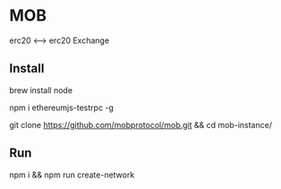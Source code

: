 # MOB

erc20 <--> erc20 Exchange

## Install

brew install node

npm i ethereumjs-testrpc -g

git clone https://github.com/mobprotocol/mob.git && cd mob-instance/

## Run

npm i && npm run create-network
